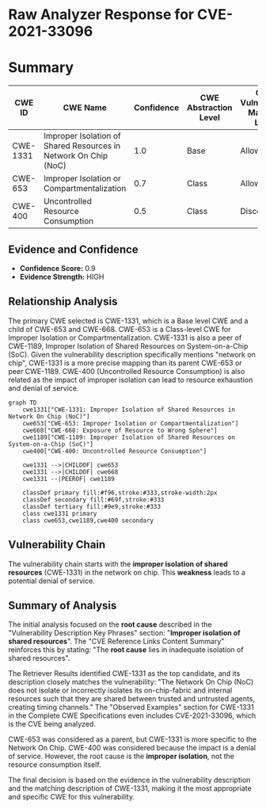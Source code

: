 # Raw Analyzer Response for CVE-2021-33096

# Summary
| CWE ID | CWE Name | Confidence | CWE Abstraction Level | CWE Vulnerability Mapping Label | CWE-Vulnerability Mapping Notes |
|---|---|---|---|---|---|
| CWE-1331 | Improper Isolation of Shared Resources in Network On Chip (NoC) | 1.0 | Base | Allowed | Primary CWE |
| CWE-653 | Improper Isolation or Compartmentalization | 0.7 | Class | Allowed | Secondary Candidate |
| CWE-400 | Uncontrolled Resource Consumption | 0.5 | Class | Discouraged | Secondary Candidate |

## Evidence and Confidence

*   **Confidence Score:** 0.9
*   **Evidence Strength:** HIGH

## Relationship Analysis
The primary CWE selected is CWE-1331, which is a Base level CWE and a child of CWE-653 and CWE-668. CWE-653 is a Class-level CWE for Improper Isolation or Compartmentalization. CWE-1331 is also a peer of CWE-1189, Improper Isolation of Shared Resources on System-on-a-Chip (SoC). Given the vulnerability description specifically mentions "network on chip", CWE-1331 is a more precise mapping than its parent CWE-653 or peer CWE-1189. CWE-400 (Uncontrolled Resource Consumption) is also related as the impact of improper isolation can lead to resource exhaustion and denial of service.

```mermaid
graph TD
    cwe1331["CWE-1331: Improper Isolation of Shared Resources in Network On Chip (NoC)"]
    cwe653["CWE-653: Improper Isolation or Compartmentalization"]
    cwe668["CWE-668: Exposure of Resource to Wrong Sphere"]
    cwe1189["CWE-1189: Improper Isolation of Shared Resources on System-on-a-Chip (SoC)"]
    cwe400["CWE-400: Uncontrolled Resource Consumption"]
    
    cwe1331 -->|CHILDOF| cwe653
    cwe1331 -->|CHILDOF| cwe668
    cwe1331 --|PEEROF| cwe1189
    
    classDef primary fill:#f96,stroke:#333,stroke-width:2px
    classDef secondary fill:#69f,stroke:#333
    classDef tertiary fill:#9e9,stroke:#333
    class cwe1331 primary
    class cwe653,cwe1189,cwe400 secondary
```

## Vulnerability Chain
The vulnerability chain starts with the **improper isolation of shared resources** (CWE-1331) in the network on chip. This **weakness** leads to a potential denial of service.

## Summary of Analysis
The initial analysis focused on the **root cause** described in the "Vulnerability Description Key Phrases" section: "**Improper isolation of shared resources**". The "CVE Reference Links Content Summary" reinforces this by stating: "The **root cause** lies in inadequate isolation of shared resources".

The Retriever Results identified CWE-1331 as the top candidate, and its description closely matches the vulnerability: "The Network On Chip (NoC) does not isolate or incorrectly isolates its on-chip-fabric and internal resources such that they are shared between trusted and untrusted agents, creating timing channels." The "Observed Examples" section for CWE-1331 in the Complete CWE Specifications even includes CVE-2021-33096, which is the CVE being analyzed.

CWE-653 was considered as a parent, but CWE-1331 is more specific to the Network On Chip. CWE-400 was considered because the impact is a denial of service. However, the root cause is the **improper isolation**, not the resource consumption itself.

The final decision is based on the evidence in the vulnerability description and the matching description of CWE-1331, making it the most appropriate and specific CWE for this vulnerability.